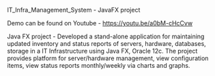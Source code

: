 IT_Infra_Management_System - JavaFX project

Demo can be found on Youtube - https://youtu.be/a0bM-cHcCvw

Java FX project - Developed a stand-alone application for maintaining updated inventory and status reports of servers, hardware, databases, storage in a IT Infrastructure using Java FX, Oracle 12c. The project provides platform for server/hardware management, view configuration items, view status reports monthly/weekly via charts and graphs.
